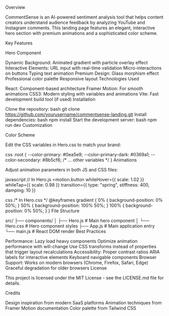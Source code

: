 Overview

CommentSense is an AI-powered sentiment analysis tool that helps content creators understand audience feedback by analyzing YouTube and Instagram comments. This landing page features an elegant, interactive hero section with premium animations and a sophisticated color scheme.

Key Features

Hero Component

Dynamic Background: Animated gradient with particle overlay effect
Interactive Elements:
URL input with real-time validation
Micro-interactions on buttons
Typing text animation
Premium Design:
Glass morphism effect
Professional color palette
Responsive layout
Technologies Used

React: Component-based architecture
Framer Motion: For smooth animations
CSS3: Modern styling with variables and animations
Vite: Fast development build tool (if used)
Installation

Clone the repository:
bash
git clone https://github.com/yourusername/commentsense-landing.git
Install dependencies:
bash
npm install
Start the development server:
bash
npm run dev
Customization

Color Scheme

Edit the CSS variables in Hero.css to match your brand:

css
:root {
  --color-primary: #0ea5e9;
  --color-primary-dark: #0369a1;
  --color-secondary: #8b5cf6;
  /* ... other variables */
}
Animations

Adjust animation parameters in both JS and CSS files:

javascript
// In Hero.js
<motion.button
  whileHover={{ scale: 1.02 }}
  whileTap={{ scale: 0.98 }}
  transition={{ type: "spring", stiffness: 400, damping: 10 }}
>
css
/* In Hero.css */
@keyframes gradient {
  0% { background-position: 0% 50%; }
  50% { background-position: 100% 50%; }
  100% { background-position: 0% 50%; }
}
File Structure

src/
├── components/
│   ├── Hero.js       # Main hero component
│   └── Hero.css      # Hero component styles
├── App.js            # Main application entry
└── main.js           # React DOM render
Best Practices

Performance:
Lazy load heavy components
Optimize animation performance with will-change
Use CSS transforms instead of properties that trigger layout recalculations
Accessibility:
Proper contrast ratios
ARIA labels for interactive elements
Keyboard navigable components
Browser Support:
Works on modern browsers (Chrome, Firefox, Safari, Edge)
Graceful degradation for older browsers
License

This project is licensed under the MIT License - see the LICENSE.md file for details.

Credits

Design inspiration from modern SaaS platforms
Animation techniques from Framer Motion documentation
Color palette from Tailwind CSS
